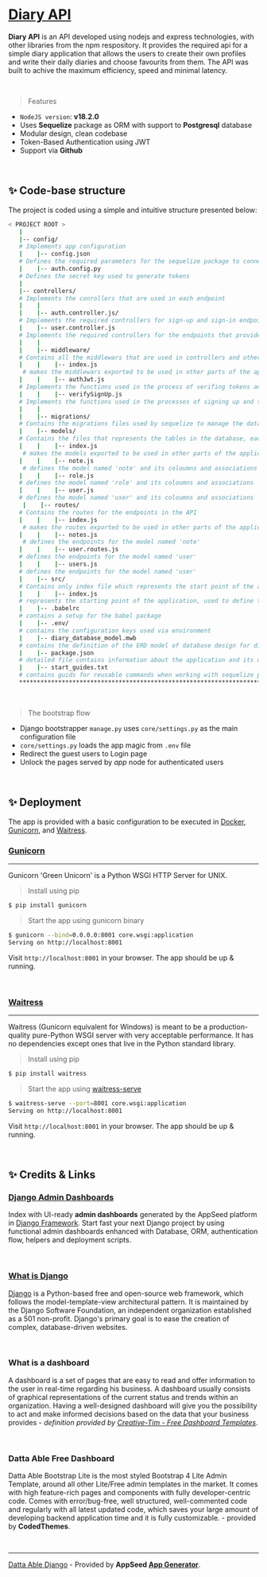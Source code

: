 # [Diary API](https://github.com/MrMaximeliom/Dairy.git)

**Diary API** is an API developed using nodejs and express technologies, with other libraries from the npm respository. It provides the required api for a simple 
diary application that allows the users to create their own profiles and write their daily diaries and choose favourits from them. The API was built to achive the maximum efficiency, speed and minimal latency.



<br />

> Features


- `NodeJS version`: **v18.2.0**
- Uses **Sequelize** package as ORM with support to **Postgresql** database
- Modular design, clean codebase
- Token-Based Authentication using JWT
- Support via **Github**

<br />

## ✨ Code-base structure

The project is coded using a simple and intuitive structure presented below:

```bash
< PROJECT ROOT >
   |
   |-- config/                               
   # Implements app configuration
   |    |-- config.json                    
   # Defines the required parameters for the sequelize package to connect to the database engine 
   |    |-- auth.config.py                        
   # Defines the secret key used to generate tokens
   |
   |-- controllers/
   # Implements the conrollers that are used in each endpoint
   |    |
   |    |-- auth.controller.js/                          
   # Implements the required controllers for sign-up and sign-in endpoints
   |    |-- user.controller.js                  
   # Implements the required controllers for the endpoints that provides the CRUD operations of the users
   |    |
   |    |-- middleware/                
   # Contains all the middlewars that are used in controllers and other sections, and provides the functionality to handle many use-cases
   |    |    |-- index.js                
    # makes the middlewars exported to be used in other parts of the application
   |    |    |-- authJwt.js                   
   # Implements the functions used in the process of verifing tokens and contains special restricting access functions used to limit users access to the endpoints
   |    |    |-- verifySignUp.js          
   # Implements the functions used in the processes of signing up and signing in endpoints 
   |    |
   |    |-- migrations/
   # Contains the migrations files used by sequelize to manage the databse engine 
   |    |-- models/                     
   # Contains the files that represents the tables in the database, each defines the structre of the table and its coloumns and associations
   |    |    |-- index.js                
    # makes the models exported to be used in other parts of the application
   |    |    |-- note.js                
    # defines the model named 'note' and its coloumns and associations
   |    |    |-- role.js                
   # defines the model named 'role' and its coloumns and associations
   |    |    |-- user.js                
   # defines the model named 'user' and its coloumns and associations
    |    |-- routes/
   # Contains the routes for the endpoints in the API 
   |    |    |-- index.js                
    # makes the routes exported to be used in other parts of the application
   |    |    |-- notes.js                
    # defines the endpoints for the model named 'note'
   |    |    |-- user.routes.js                
   # defines the endpoints for the model named 'user'
   |    |    |-- users.js                
   # defines the endpoints for the model named 'user'
   |    |-- src/                     
   # Contains only index file which represents the start point of the application
   |    |    |-- index.js                
   # represents the starting point of the application, used to define the required setups and steps to make the application works , usually contains the definition of the main function and contains the listenting functions and other middlewares
   |    |-- .babelrc
   # contains a setup for the babel package
   |    |-- .env/
   # contains the configuration keys used via environment
   |    |-- diary_database_model.mwb
   # contains the definition of the ERD model of database design for diary endpoint
   |    |-- package.json
   # detailed file contains information about the application and its dependencies, and other information about the app
   |    |-- start_guides.txt   
   # contains guids for reusable commands when working with sequelize package
   ************************************************************************
```

<br />

> The bootstrap flow

- Django bootstrapper `manage.py` uses `core/settings.py` as the main configuration file
- `core/settings.py` loads the app magic from `.env` file
- Redirect the guest users to Login page
- Unlock the pages served by *app* node for authenticated users

<br />

## ✨ Deployment

The app is provided with a basic configuration to be executed in [Docker](https://www.docker.com/), [Gunicorn](https://gunicorn.org/), and [Waitress](https://docs.pylonsproject.org/projects/waitress/en/stable/).

### [Gunicorn](https://gunicorn.org/)
---

Gunicorn 'Green Unicorn' is a Python WSGI HTTP Server for UNIX.

> Install using pip

```bash
$ pip install gunicorn
```
> Start the app using gunicorn binary

```bash
$ gunicorn --bind=0.0.0.0:8001 core.wsgi:application
Serving on http://localhost:8001
```

Visit `http://localhost:8001` in your browser. The app should be up & running.


<br />

### [Waitress](https://docs.pylonsproject.org/projects/waitress/en/stable/)
---

Waitress (Gunicorn equivalent for Windows) is meant to be a production-quality pure-Python WSGI server with very acceptable performance. It has no dependencies except ones that live in the Python standard library.

> Install using pip

```bash
$ pip install waitress
```
> Start the app using [waitress-serve](https://docs.pylonsproject.org/projects/waitress/en/stable/runner.html)

```bash
$ waitress-serve --port=8001 core.wsgi:application
Serving on http://localhost:8001
```

Visit `http://localhost:8001` in your browser. The app should be up & running.

<br />

## ✨ Credits & Links

### [Django Admin Dashboards](https://appseed.us/admin-dashboards/django)

Index with UI-ready **admin dashboards** generated by the AppSeed platform in [Django Framework](https://www.djangoproject.com/).
Start fast your next Django project by using functional admin dashboards enhanced with Database, ORM, authentication flow, helpers and deployment scripts.

<br />

### [What is Django](https://docs.appseed.us/content/what-is/django)

[Django](https://www.djangoproject.com/) is a Python-based free and open-source web framework, which follows the model-template-view architectural pattern. It is maintained by the Django Software Foundation, an independent organization established as a 501 non-profit. Django's primary goal is to ease the creation of complex, database-driven websites.

<br />

### What is a dashboard

A dashboard is a set of pages that are easy to read and offer information to the user in real-time regarding his business. A dashboard usually consists of graphical representations of the current status and trends within an organization. Having a well-designed dashboard will give you the possibility to act and make informed decisions based on the data that your business provides - *definition provided by [Creative-Tim - Free Dashboard Templates](https://www.creative-tim.com/blog/web-design/free-dashboard-templates/?ref=appseed)*.

<br />

### Datta Able Free Dashboard

Datta Able Bootstrap Lite is the most styled Bootstrap 4 Lite Admin Template, around all other Lite/Free admin templates in the market. It comes with high feature-rich pages and components with fully developer-centric code. Comes with error/bug-free, well structured, well-commented code and regularly with all latest updated code, which saves your large amount of developing backend application time and it is fully customizable. - provided by **CodedThemes**.

<br />

---
[Datta Able Django](https://appseed.us/admin-dashboards/django-datta-able) - Provided by **AppSeed [App Generator](https://appseed.us/app-generator)**.
